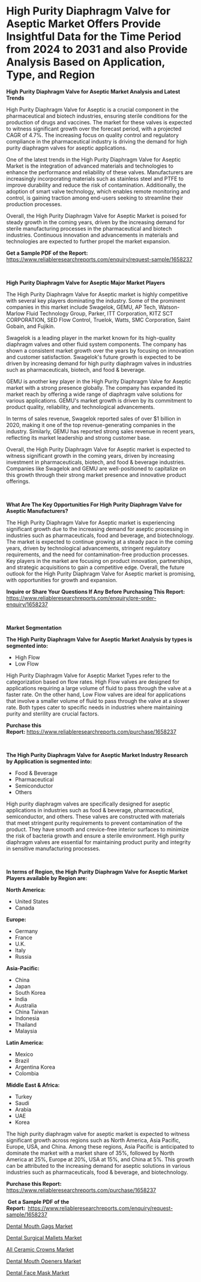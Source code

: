 <p><h1>High Purity Diaphragm Valve for Aseptic Market Offers Provide Insightful Data for the Time Period from 2024 to 2031 and also Provide Analysis Based on Application, Type, and Region</h1></p><p><strong>High Purity Diaphragm Valve for Aseptic Market Analysis and Latest Trends</strong></p>
<p><p>High Purity Diaphragm Valve for Aseptic is a crucial component in the pharmaceutical and biotech industries, ensuring sterile conditions for the production of drugs and vaccines. The market for these valves is expected to witness significant growth over the forecast period, with a projected CAGR of 4.7%. The increasing focus on quality control and regulatory compliance in the pharmaceutical industry is driving the demand for high purity diaphragm valves for aseptic applications.</p><p>One of the latest trends in the High Purity Diaphragm Valve for Aseptic Market is the integration of advanced materials and technologies to enhance the performance and reliability of these valves. Manufacturers are increasingly incorporating materials such as stainless steel and PTFE to improve durability and reduce the risk of contamination. Additionally, the adoption of smart valve technology, which enables remote monitoring and control, is gaining traction among end-users seeking to streamline their production processes.</p><p>Overall, the High Purity Diaphragm Valve for Aseptic Market is poised for steady growth in the coming years, driven by the increasing demand for sterile manufacturing processes in the pharmaceutical and biotech industries. Continuous innovation and advancements in materials and technologies are expected to further propel the market expansion.</p></p>
<p><strong>Get a Sample PDF of the Report:&nbsp;</strong> <a href="https://www.reliableresearchreports.com/enquiry/request-sample/1658237">https://www.reliableresearchreports.com/enquiry/request-sample/1658237</a></p>
<p>&nbsp;</p>
<p><strong>High Purity Diaphragm Valve for Aseptic Major Market Players</strong></p>
<p><p>The High Purity Diaphragm Valve for Aseptic market is highly competitive with several key players dominating the industry. Some of the prominent companies in this market include Swagelok, GEMU, AP Tech, Watson-Marlow Fluid Technology Group, Parker, ITT Corporation, KITZ SCT CORPORATION, SED Flow Control, Truelok, Watts, SMC Corporation, Saint Gobain, and Fujikin.</p><p>Swagelok is a leading player in the market known for its high-quality diaphragm valves and other fluid system components. The company has shown a consistent market growth over the years by focusing on innovation and customer satisfaction. Swagelok's future growth is expected to be driven by increasing demand for high purity diaphragm valves in industries such as pharmaceuticals, biotech, and food & beverage.</p><p>GEMU is another key player in the High Purity Diaphragm Valve for Aseptic market with a strong presence globally. The company has expanded its market reach by offering a wide range of diaphragm valve solutions for various applications. GEMU's market growth is driven by its commitment to product quality, reliability, and technological advancements.</p><p>In terms of sales revenue, Swagelok reported sales of over $1 billion in 2020, making it one of the top revenue-generating companies in the industry. Similarly, GEMU has reported strong sales revenue in recent years, reflecting its market leadership and strong customer base.</p><p>Overall, the High Purity Diaphragm Valve for Aseptic market is expected to witness significant growth in the coming years, driven by increasing investment in pharmaceuticals, biotech, and food & beverage industries. Companies like Swagelok and GEMU are well-positioned to capitalize on this growth through their strong market presence and innovative product offerings.</p></p>
<p>&nbsp;</p>
<p><strong>What Are The Key Opportunities For High Purity Diaphragm Valve for Aseptic Manufacturers?</strong></p>
<p><p>The High Purity Diaphragm Valve for Aseptic market is experiencing significant growth due to the increasing demand for aseptic processing in industries such as pharmaceuticals, food and beverage, and biotechnology. The market is expected to continue growing at a steady pace in the coming years, driven by technological advancements, stringent regulatory requirements, and the need for contamination-free production processes. Key players in the market are focusing on product innovation, partnerships, and strategic acquisitions to gain a competitive edge. Overall, the future outlook for the High Purity Diaphragm Valve for Aseptic market is promising, with opportunities for growth and expansion.</p></p>
<p><strong>Inquire or Share Your Questions If Any Before Purchasing This Report:</strong> <a href="https://www.reliableresearchreports.com/enquiry/pre-order-enquiry/1658237">https://www.reliableresearchreports.com/enquiry/pre-order-enquiry/1658237</a></p>
<p>&nbsp;</p>
<p><strong>Market Segmentation</strong></p>
<p><strong>The High Purity Diaphragm Valve for Aseptic Market Analysis by types is segmented into:</strong></p>
<p><ul><li>High Flow</li><li>Low Flow</li></ul></p>
<p><p>High Purity Diaphragm Valve for Aseptic Market Types refer to the categorization based on flow rates. High Flow valves are designed for applications requiring a large volume of fluid to pass through the valve at a faster rate. On the other hand, Low Flow valves are ideal for applications that involve a smaller volume of fluid to pass through the valve at a slower rate. Both types cater to specific needs in industries where maintaining purity and sterility are crucial factors.</p></p>
<p><strong>Purchase this Report:&nbsp;</strong><a href="https://www.reliableresearchreports.com/purchase/1658237">https://www.reliableresearchreports.com/purchase/1658237</a></p>
<p>&nbsp;</p>
<p><strong>The High Purity Diaphragm Valve for Aseptic Market Industry Research by Application is segmented into:</strong></p>
<p><ul><li>Food & Beverage</li><li>Pharmaceutical</li><li>Semiconductor</li><li>Others</li></ul></p>
<p><p>High purity diaphragm valves are specifically designed for aseptic applications in industries such as food & beverage, pharmaceutical, semiconductor, and others. These valves are constructed with materials that meet stringent purity requirements to prevent contamination of the product. They have smooth and crevice-free interior surfaces to minimize the risk of bacteria growth and ensure a sterile environment. High purity diaphragm valves are essential for maintaining product purity and integrity in sensitive manufacturing processes.</p></p>
<p>&nbsp;</p>
<p><strong>In terms of Region, the High Purity Diaphragm Valve for Aseptic Market Players available by Region are:</strong></p>
<p>
    <p> <strong> North America: </strong>
        <ul>
            <li>United States</li>
            <li>Canada</li>
        </ul>
        </p> 
    <p> <strong> Europe: </strong>
        <ul>
            <li>Germany</li>
            <li>France</li>
            <li>U.K.</li>
            <li>Italy</li>
            <li>Russia</li>
        </ul>
        </p> 
    <p> <strong> Asia-Pacific: </strong>
        <ul>
            <li>China</li>
            <li>Japan</li>
            <li>South Korea</li>
            <li>India</li>
            <li>Australia</li>
            <li>China Taiwan</li>
            <li>Indonesia</li>
            <li>Thailand</li>
            <li>Malaysia</li>
        </ul>
        </p> 
    <p> <strong> Latin America: </strong>
        <ul>
            <li>Mexico</li>
            <li>Brazil</li>
            <li>Argentina Korea</li>
            <li>Colombia</li>
        </ul>
        </p> 
    <p> <strong> Middle East & Africa: </strong>
        <ul>
            <li>Turkey</li>
            <li>Saudi</li>
            <li>Arabia</li>
            <li>UAE</li>
            <li>Korea</li>
        </ul>
    </p>
    </p>
<p><p>The high purity diaphragm valve for aseptic market is expected to witness significant growth across regions such as North America, Asia Pacific, Europe, USA, and China. Among these regions, Asia Pacific is anticipated to dominate the market with a market share of 35%, followed by North America at 25%, Europe at 20%, USA at 15%, and China at 5%. This growth can be attributed to the increasing demand for aseptic solutions in various industries such as pharmaceuticals, food & beverage, and biotechnology.</p></p>
<p><strong>Purchase this Report: </strong><a href="https://www.reliableresearchreports.com/purchase/1658237">https://www.reliableresearchreports.com/purchase/1658237</a></p>
<p>&nbsp;<strong>Get a Sample PDF of the Report:&nbsp;&nbsp;</strong><a href="https://www.reliableresearchreports.com/enquiry/request-sample/1658237">https://www.reliableresearchreports.com/enquiry/request-sample/1658237</a></p>
<p><strong></strong></p>
<p><p><a href="https://medium.com/@amyacrooks6457/dental-mouth-gags-market-comprehensive-assessment-by-type-application-and-geography-6acaccd87df3">Dental Mouth Gags Market</a></p><p><a href="https://medium.com/@v4171497/dental-surgical-mallets-market-size-reveals-the-best-marketing-channels-in-global-industry-cda9d33c8a77">Dental Surgical Mallets Market</a></p><p><a href="https://medium.com/@v4171497/all-ceramic-crowns-market-exploring-market-share-market-trends-and-future-growth-784e38bd7625">All Ceramic Crowns Market</a></p><p><a href="https://medium.com/@v4171497/dental-mouth-openers-market-analysis-its-cagr-market-segmentation-and-global-industry-overview-a383b779fa03">Dental Mouth Openers Market</a></p><p><a href="https://medium.com/@v4171497/dental-face-mask-market-size-and-market-trends-complete-industry-overview-2024-to-2031-25df0512dddb">Dental Face Mask Market</a></p></p>